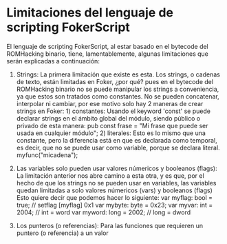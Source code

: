 # Limitaciones del lenguaje de scripting FokerScript

El lenguaje de scripting FokerScript, al estar basado en el bytecode del ROMHacking binario, tiene,
lamentablemente, algunas limitaciones que serán explicadas a continuación:

1) Strings:
    La primera limitación que existe es esta. Los strings, o cadenas de texto, están limitadas en Foker,
    ¿por qué? pues en el bytecode del ROMHacking binario no se puede manipular los strings a conveniencia,
    ya que estos son tratados como constantes. No se pueden concatenar, interpolar ni cambiar, por ese motivo
    solo hay 2 maneras de crear strings en Foker:
        1) constantes:
            Usando el keyword 'const' se puede declarar strings en el ámbito global del módulo, siendo público
            o privado de esta manera:
                pub const frase = "Mi frase que puede ser usada en cualquier módulo";
        2) literales:
            Esto es lo mismo que una constante, pero la diferencia está en que es declarada como temporal, es
            decir, que no se puede usar como variable, porque se declara literal.
                myfunc("micadena");

2) Las variables solo pueden usar valores númericos y booleanos (flags):
    La limitación anterior nos abre camino a esta otra, y es que, por el hecho de que los strings no se pueden
    usar en variables, las variables quedan limitadas a solo valores númericos (vars) y booleanos (flags)
    Esto quiere decir que podemos hacer lo siguiente:
        var myflag: bool = true; // setflag [myflag] 0x1
        var mybyte: byte = 0x23;
        var myvar: int = 2004; // int = word
        var myword: long = 2002; // long = dword

3) Los punteros (o referencias):
    Para las funciones que requieren un puntero (o referencia) a un valor
